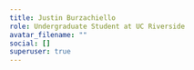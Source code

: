 ```yaml
---
title: Justin Burzachiello
role: Undergraduate Student at UC Riverside
avatar_filename: ""
social: []
superuser: true
---
```

